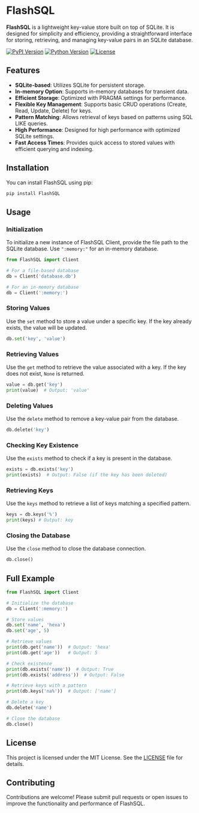 # FlashSQL

**FlashSQL** is a lightweight key-value store built on top of SQLite. It is designed for simplicity and efficiency, providing a straightforward interface for storing, retrieving, and managing key-value pairs in an SQLite database.

[![PyPI Version](https://img.shields.io/pypi/v/flashsql?label=PyPI)](https://pypi.org/project/flashsql/)
[![Python Version](https://img.shields.io/pypi/pyversions/flashsql?label=Python)](https://pypi.org/project/flashsql/)
[![License](https://img.shields.io/pypi/l/flashsql?label=License)](https://opensource.org/licenses/MIT)

## Features

- **SQLite-based**: Utilizes SQLite for persistent storage.
- **In-memory Option**: Supports in-memory databases for transient data.
- **Efficient Storage**: Optimized with PRAGMA settings for performance.
- **Flexible Key Management**: Supports basic CRUD operations (Create, Read, Update, Delete) for keys.
- **Pattern Matching**: Allows retrieval of keys based on patterns using SQL LIKE queries.
- **High Performance**: Designed for high performance with optimized SQLite settings.
- **Fast Access Times**: Provides quick access to stored values with efficient querying and indexing.

## Installation

You can install FlashSQL using pip:

```bash
pip install FlashSQL
```

## Usage

### Initialization

To initialize a new instance of FlashSQL Client, provide the file path to the SQLite database. Use `":memory:"` for an in-memory database.

```python
from FlashSQL import Client

# For a file-based database
db = Client('database.db')

# For an in-memory database
db = Client(':memory:')
```

### Storing Values

Use the `set` method to store a value under a specific key. If the key already exists, the value will be updated.

```python
db.set('key', 'value')
```

### Retrieving Values

Use the `get` method to retrieve the value associated with a key. If the key does not exist, `None` is returned.

```python
value = db.get('key')
print(value)  # Output: 'value'
```

### Deleting Values

Use the `delete` method to remove a key-value pair from the database.

```python
db.delete('key')
```

### Checking Key Existence

Use the `exists` method to check if a key is present in the database.

```python
exists = db.exists('key')
print(exists)  # Output: False (if the key has been deleted)
```

### Retrieving Keys

Use the `keys` method to retrieve a list of keys matching a specified pattern. 

```python
keys = db.keys('%')
print(keys) # Output: key
```

### Closing the Database

Use the `close` method to close the database connection.

```python
db.close()
```

## Full Example

```python
from FlashSQL import Client

# Initialize the database
db = Client(':memory:')

# Store values
db.set('name', 'hexa')
db.set('age', 5)

# Retrieve values
print(db.get('name'))  # Output: 'hexa'
print(db.get('age'))   # Output: 5

# Check existence
print(db.exists('name'))  # Output: True
print(db.exists('address'))  # Output: False

# Retrieve keys with a pattern
print(db.keys('na%'))  # Output: ['name']

# Delete a key
db.delete('name')

# Close the database
db.close()
```

## License

This project is licensed under the MIT License. See the [LICENSE](LICENSE) file for details.

## Contributing

Contributions are welcome! Please submit pull requests or open issues to improve the functionality and performance of FlashSQL.
